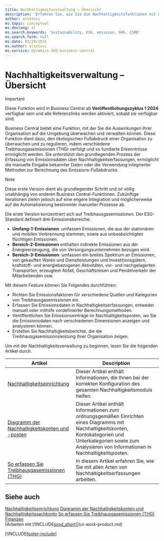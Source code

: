 ```yaml
---
title: Nachhaltigkeitsverwaltung – Übersicht
description: 'Erfahren Sie, wie Sie die Nachhaltigkeitsfunktionen mit den aufgeführten Informationen und Ressourcen verwalten.'
author: altotovi
ms.topic: conceptual
ms.devlang: al
ms.search.keywords: 'Sustainability, ESG, emission, GHG, CSRD'
ms.search.form: null
ms.date: 03/29/2024
ms.author: altotovi
ms.service: dynamics-365-business-central
---
```


# Nachhaltigkeitsverwaltung – Übersicht

>[!IMPORTANT]
>Diese Funktion wird in Business Central ab **Veröffentlichungszyklus 1 2024** verfügbar sein und alle Referenzlinks werden aktiviert, sobald sie verfügbar sind.

Business Central bietet eine Funktion, mit der Sie die Auswirkungen Ihrer Organisation auf die Umgebung überwachen und verwalten können. Diese Funktion dient dazu, den ökologischen Fußabdruck einer Organisation zu überwachen und zu regulieren, indem verschiedene Treibhausgasemissionen (THG) verfolgt und so fundierte Erkenntnisse ermöglicht werden. Sie unterstützt den grundlegenden Prozess der Erfassung von Emissionsdaten über Nachhaltigkeitserfassungen, ermöglicht die manuelle Eingabe bekannter Daten oder die Verwendung integrierter Methoden zur Berechnung des Emissions-Fußabdrucks. 

>[!NOTE]
>Diese erste Version dient als grundlegender Schritt und ist völlig unabhängig von anderen Business Central-Funktionen. Zukünftige Iterationen zielen jedoch auf eine engere Integration und möglicherweise auf die Automatisierung bestimmter manueller Prozesse ab.

Die erste Version konzentriert sich auf Treibhausgasemissionen. Der ESG-Standard definiert drei Emissionsbereiche:  

- **Umfang-1-Emissionen**: umfassen Emissionen, die aus der stationären und mobilen Verbrennung stammen, sowie aus unbeabsichtigten flüchtigen Emissionen.  
- **Bereich-2-Emissionen** enthalten indirekte Emissionen aus der Energieerzeugung, die von Versorgungsunternehmen bezogen wird.   
- **Bereich-3-Emissionen**: umfassen ein breites Spektrum an Emissionen, von gekauften Waren und Dienstleistungen und Investitionsgütern, kraftstoff- und energiebezogenen Aktivitäten, vor- und nachgelagerten Transporten, erzeugtem Abfall, Geschäftsreisen und Pendelverkehr der Mitarbeitenden usw. 

Mit diesem Feature können Sie Folgendes durchführen:   

- Richten Sie Emissionsfaktoren für verschiedene Quellen und Kategorien von Treibhausgasemissionen ein. 
- Erfassen Sie Emissionsdaten in Nachhaltigkeitserfassungen, entweder manuell oder mithilfe vordefinierter Berechnungsmethoden.  
- Veröffentlichen Sie Emissionseinträge im Nachhaltigkeitsposten, wo Sie die Emissionsdaten nach verschiedenen Dimensionen anzeigen und analysieren können. 
- Erstellen Sie Nachhaltigkeitsberichte, die die Treibhausgasemissionsleistung Ihrer Organisation zeigen.

Um mit der Nachhaltigkeitsverwaltung zu beginnen, lesen Sie die folgenden Artikel durch.  

|  Artikel  |  Description  |  
|--------|--------------| 
|[Nachhaltigkeitseinrichtung](finance-sustainability-setup.md) | Dieser Artikel enthält Informationen, die Ihnen bei der korrekten Konfiguration des gesamten Nachhaltigkeitsmoduls helfen. |
|[Diagramm der Nachhaltigkeitskonten und -posten](finance-sustainability-accounts-ledger.md) | Dieser Artikel enthält Informationen zum ordnungsgemäßen Einrichten eines Diagramms mit Nachhaltigkeitskonten, Kontokategorien und Unterkategorien sowie zum Analysieren von Informationen in Nachhaltigkeitsposten. |
|[So erfassen Sie Treibhausgasemissionen (THG)](finance-sustainability-journal.md) | In diesem Artikel erfahren Sie, wie Sie mit allen Arten von Nachhaltigkeitserfassungen arbeiten. |


## Siehe auch   
[Nachhaltigkeitseinrichtung](finance-sustainability-setup.md) 
[Diagramm der Nachhaltigkeitskonten und Nachhaltigkeitssachkonto](finance-sustainability-accounts-ledger.md) 
[So erfassen Sie Treibhausgasemissionen (THG)](finance-sustainability-journal.md)
[Finanzen](finance.md)  
[Arbeiten mit [!INCLUDE[prod_short](includes/prod_short.md)]](ui-work-product.md)


[!INCLUDE[footer-include](includes/footer-banner.md)]
